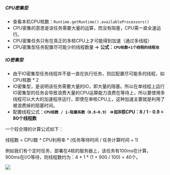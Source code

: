 ##### CPU密集型

- 查看本机CPU核数：`Runtime.getRuntime().availableProcessors()`
- CPU密集的意思是该任务需要大量的运算，而没有阻塞，CPU需一直全速运行。
- CPU密集任务只有在真正的多核CPU上才可能得到加速（通过多线程）
- CPU密集型任务配置尽可能少的线程数量 => **公式：`CPU核数+1个线程的线程池`**





##### IO密集型

- 由于IO密集型任务线程并不是一直在执行任务，则应配置尽可能多的线程，如CPU核数 * 2
- IO密集型，是说明该任务需要大量的IO，即大量的阻塞。所以在单线程上运行IO密集型的任务会导致浪费大量的CPU运算能力浪费在等待上，所以要使用多线程可以大大的加速程序运行，即使在单核CPU上，这种加速主要就是利用了被浪费掉的阻塞时间。
- 配置线程公式：**`CPU核数 / 1-阻塞系数（0.8~0.9）` =>如8核CPU：8 / 1 - 0.9 = 80个线程数**



一个较合理的计算公式如下：

线程数 = CPU数 * CPU利用率 * (任务等待时间 / 任务计算时间 + 1)

例如我们有个定时任务，部署在4核的服务器上，该任务有100ms在计算，900ms在I/O等待，则线程数约为：4 * 1 * (1 + 900 / 100) = 40个。



![](https://youpaiyun.zongqilive.cn/image/20210124151111.png)













